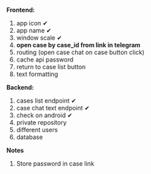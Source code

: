 **Frontend:**
1. app icon ✔
2. app name ✔
3. window scale ✔
4. **open case by case_id from link in telegram**
5. routing (open case chat on case button click)
6. cache api password
7. return to case list button
8. text formatting

**Backend:**
1. cases list endpoint ✔
2. case chat text endpoint ✔
3. check on android ✔
4. private repository
5. different users
6. database

**Notes**
1. Store password in case link
